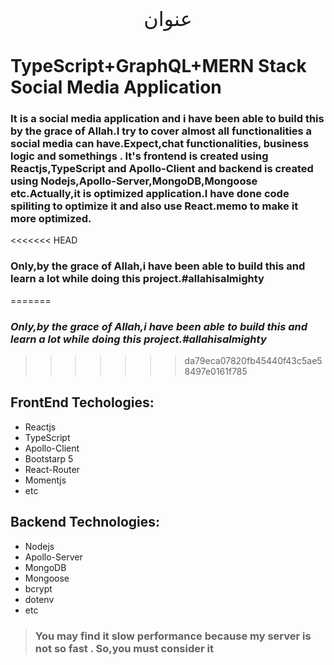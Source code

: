<div align="center" style='text-align:center;font-family:bismillah;font-size:2rem' dir="rtl">عنوان</div>

 # **TypeScript+GraphQL+MERN Stack Social Media Application**

 ### It is a social media application and i have been able to build this by the grace of Allah.I try to cover almost all functionalities a social media can have.Expect,chat functionalities, business logic and somethings . It's frontend is created using Reactjs,TypeScript and Apollo-Client and backend is created using Nodejs,Apollo-Server,MongoDB,Mongoose etc.**Actually,it is optimized application**.I have done code spiliting to optimize it and also use React.memo to make it more optimized.<br/>
<<<<<<< HEAD
### **Only,by the grace of Allah,i have been able to    build this and learn a lot while doing this project.#allahisalmighty**
=======
### ***Only,by the grace of Allah,i have been able to build this and learn a lot while doing this project.#allahisalmighty***
>>>>>>> da79eca07820fb45440f43c5ae58497e0161f785

 ## FrontEnd Techologies:
 - Reactjs
 - TypeScript
 - Apollo-Client
 - Bootstarp 5
 - React-Router
 - Momentjs
 - etc

## Backend Technologies:
- Nodejs
- Apollo-Server
- MongoDB
- Mongoose
- bcrypt
- dotenv
- etc


> ### **You may find it slow performance because my server is not so fast . So,you must consider it**


